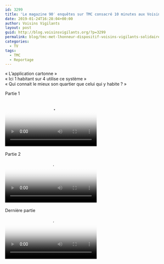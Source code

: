```yaml
---
id: 3299
title: 'Le magazine 90′ enquêtes sur TMC consacré 10 minutes aux Voisins Vigilants et Solidaires'
date: 2019-01-24T16:28:04+00:00
author: Voisins Vigilants
layout: post
guid: http://blog.voisinsvigilants.org/?p=3299
permalink: blog/tmc-met-lhonneur-dispositif-voisins-vigilants-solidaires-lapplication-cartonne/  
categories:
  - TV
tags:
  - TMC
  - Reportage  
---
```

« L’application cartonne »  
« Ici 1 habitant sur 4 utilise ce système »  
« Qui connait le mieux son quartier que celui qui y habite ? »  

Partie 1
<div class="videocontent"> 
<video
    id="tmc-90-enquete-ep1"
    class="video-js video-vv"    
    responsive="true"
    controls
    preload="auto"
    poster="./../../images/2019/01/90_enquetes_ep1.jpg"
    data-setup="{}"
  >
    <source src="./../../images/2019/01/90_enquetes_ep1.webm" type="video/webm" />    
  </video>
</div>
<br>
Partie 2
<div class="videocontent"> 
<video
    id="tmc-90-enquete-ep2"
    class="video-js video-vv"
    controls
    preload="auto"    
    responsive="true"
    poster="./../../images/2019/01/90_enquetes_ep2.jpg"
    data-setup="{}"
  >
    <source src="./../../images/2019/01/90_enquetes_ep2.webm" type="video/webm" />    
  </video> 
</div>
<br>
Dernière partie
<div class="videocontent">
<video
    id="tmc-90-enquete-ep3"
    class="video-js video-vv"
    controls
    preload="auto"    
    responsive="true"
    poster="./../../images/2019/01/90_enquetes_ep3.jpg"
    data-setup="{}"
  >
    <source src="./../../images/2019/01/90_enquetes_ep3.webm" type="video/webm" />    
  </video> 
</div>
